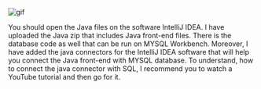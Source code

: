 ![gif](https://github.com/ChAliSher/Bus_Management_System/assets/152646770/48995b11-a811-4380-90dd-8fa3aa755112)


You should open the Java files on the software IntelliJ IDEA.
I have uploaded the Java zip that includes Java front-end files.
There is the database code as well that can be run on MYSQL Workbench.
Moreover, I have added the java connectors for the IntelliJ IDEA software that will help you connect the Java front-end with MYSQL database.
To understand, how to connect the java connector with SQL, I recommend you to watch a YouTube tutorial and then go for it.
